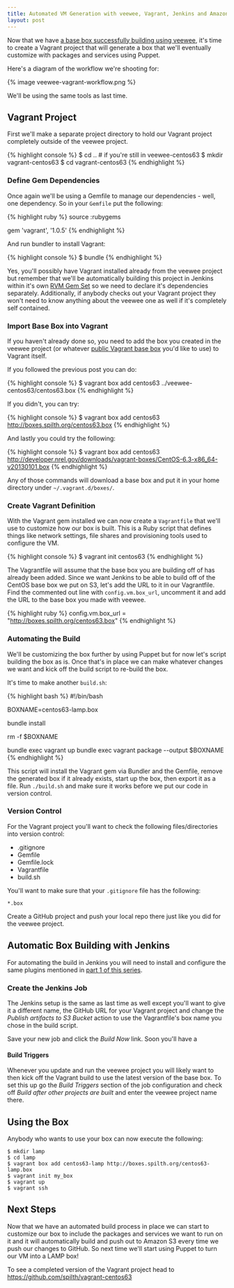 ```yaml
---
title: Automated VM Generation with veewee, Vagrant, Jenkins and Amazon S3 - Part 2
layout: post
---
```


Now that we have [a base box successfully building using veewee](/blog/2013/01/21/automated-vm-generation-with-veewee-jenkins-and-amazon-s3/), it's time to create a Vagrant project that will generate a box that we'll eventually customize with packages and services using Puppet.

Here's a diagram of the workflow we're shooting for:

{% image veewee-vagrant-workflow.png %}

We'll be using the same tools as last time.

## Vagrant Project

First we'll make a separate project directory to hold our Vagrant project completely outside of the veewee project.

{% highlight console %}
$ cd .. # if you're still in veewee-centos63
$ mkdir vagrant-centos63
$ cd vagrant-centos63
{% endhighlight %}

### Define Gem Dependencies

Once again we'll be using a Gemfile to manage our dependencies - well, one dependency. So in your `Gemfile` put the following:

{% highlight ruby %}
source :rubygems

gem 'vagrant', '1.0.5'
{% endhighlight %}

And run bundler to install Vagrant:

{% highlight console %}
$ bundle
{% endhighlight %}

Yes, you'll possibly have Vagrant installed already from the veewee project but remember that we'll be automatically building this project in Jenkins within it's own [RVM Gem Set](https://rvm.io/gemsets/) so we need to declare it's dependencies separately. Additionally, if anybody checks out your Vagrant project they won't need to know anything about the veewee one as well if it's completely self contained.

### Import Base Box into Vagrant

If you haven't already done so, you need to add the box you created in the veewee project (or whatever [public Vagrant base box](http://www.vagrantbox.es/) you'd like to use) to Vagrant itself.

If you followed the previous post you can do:
 
{% highlight console %}
$ vagrant box add centos63 ../veewee-centos63/centos63.box
{% endhighlight %}

If you didn't, you can try:
   
{% highlight console %}
$ vagrant box add centos63 http://boxes.spilth.org/centos63.box
{% endhighlight %}

And lastly you could try the following:

{% highlight console %}
$ vagrant box add centos63 http://developer.nrel.gov/downloads/vagrant-boxes/CentOS-6.3-x86_64-v20130101.box
{% endhighlight %}

Any of those commands will download a base box and put it in your home directory under `~/.vagrant.d/boxes/`.

### Create Vagrant Definition

With the Vagrant gem installed we can now create a `Vagrantfile` that we'll use to customize how our box is built. This is a Ruby script that defines things like network settings, file shares and provisioning tools used to configure the VM.

{% highlight console %}
$ vagrant init centos63
{% endhighlight %}

The Vagrantfile will assume that the base box you are building off of has already been added. Since we want Jenkins to be able to build off of the CentOS base box we put on S3, let's add the URL to it in our Vagrantfile. Find the commented out line with `config.vm.box_url`, uncomment it and add the URL to the base box you made with veewee.

{% highlight ruby %}
config.vm.box_url = "http://boxes.spilth.org/centos63.box"
{% endhighlight %}

### Automating the Build

We'll be customizing the box further by using Puppet but for now let's script building the box as is. Once that's in place we can make whatever changes we want and kick off the build script to re-build the box.

It's time to make another `build.sh`:

{% highlight bash %}
#!/bin/bash

BOXNAME=centos63-lamp.box

bundle install

rm -f $BOXNAME

bundle exec vagrant up
bundle exec vagrant package --output $BOXNAME
{% endhighlight %}

This script will install the Vagrant gem via Bundler and the Gemfile, remove the generated box if it already exists, start up the box, then export it as a file. Run `./build.sh` and make sure it works before we put our code in version control.

### Version Control

For the Vagrant project you'll want to check the following files/directories into version control:

- .gitignore
- Gemfile
- Gemfile.lock
- Vagrantfile
- build.sh

You'll want to make sure that your `.gitignore` file has the following:

    *.box

Create a GitHub project and push your local repo there just like you did for the veewee project.

## Automatic Box Building with Jenkins

For automating the build in Jenkins you will need to install and configure the same plugins mentioned in [part 1 of this series](/blog/2013/01/21/automated-vm-generation-with-veewee-jenkins-and-amazon-s3/).

### Create the Jenkins Job

The Jenkins setup is the same as last time as well except you'll want to give it a different name, the GitHub URL for your Vagrant project and change the *Publish artifacts to S3 Bucket* action to use the Vagrantfile's box name you chose in the build script.

Save your new job and click the *Build Now* link. Soon you'll have a 

#### Build Triggers

Whenever you update and run the veewee project you will likely want to then kick off the Vagrant build to use the latest version of the base box. To set this up go the *Build Triggers* section of the job configuration and check off *Build after other projects are built* and enter the veewee project name there.

## Using the Box

Anybody who wants to use your box can now execute the following:

    $ mkdir lamp
    $ cd lamp
    $ vagrant box add centos63-lamp http://boxes.spilth.org/centos63-lamp.box
    $ vagrant init my_box
    $ vagrant up
    $ vagrant ssh

## Next Steps

Now that we have an automated build process in place we can start to customize our box to include the packages and services we want to run on it and it will automatically build and push out to Amazon S3 every time we push our changes to GitHub. So next time we'll start using Puppet to turn our VM into a LAMP box!

To see a completed version of the Vagrant project head to <https://github.com/spilth/vagrant-centos63>

